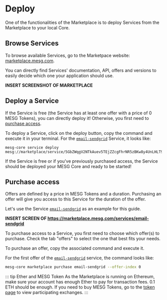 # Deploy

One of the functionalities of the Marketplace is to deploy Services from the Marketplace to your local Core.

## Browse Services

To browse available Services, go to the Marketpace website: [marketplace.mesg.com](https://marketplace.mesg.com).

You can directly find Services' documentation, API, offers and versions to easily decide which one your application should use.

__INSERT SCREENSHOT OF MARKETPLACE__


## Deploy a Service

If the Service is free (the Service has at least one offer with a price of 0 MESG Tokens), you can directly deploy it! Otherwise, you first need to [purchase access](#purchase-access).

To deploy a Service, click on the deploy button, copy the command and execute it in your terminal.
For the [`email-sendgrid`](https://marketplace.mesg.com/services/email-sendgrid) Service, it looks like:
```
mesg-core service deploy mesg://marketplace/service/5GbZWqgV2NTkAuev5TEjZZcgFhrNR5zBKw8y4UnLHLT9
```

If the Service is free or if you've previously purchased access, the Service should be deployed your MESG Core and ready to be started!

## Purchase access

Offers are defined by a price in MESG Tokens and a duration. Purchasing an offer will give you access to this Service for the duration of the offer.

Let's use the Service [`email-sendgrid`](https://marketplace.mesg.com/services/email-sendgrid) as an example for this guide.

__INSERT SCREEN OF https://marketplace.mesg.com/services/email-sendgrid__

To purchase access to a Service, you first need to choose which offer(s) to purchase. Check the tab "offers" to select the one that best fits your needs.

To purchase an offer, copy the associated command and execute it.

For the first offer of the [`email-sendgrid`](https://marketplace.mesg.com/services/email-sendgrid) service, the command looks like:
```bash
mesg-core marketplace purchase email-sendgrid --offer-index 0
```

::: tip Ether and MESG Token
As the Marketplace is running on Ethereum, make sure your account has enough Ether to pay for transaction fees. 0.1 ETH should be enough. If you need to buy MESG Tokens, go to the [token page](https://mesg.com/token/) to view participating exchanges.
:::
